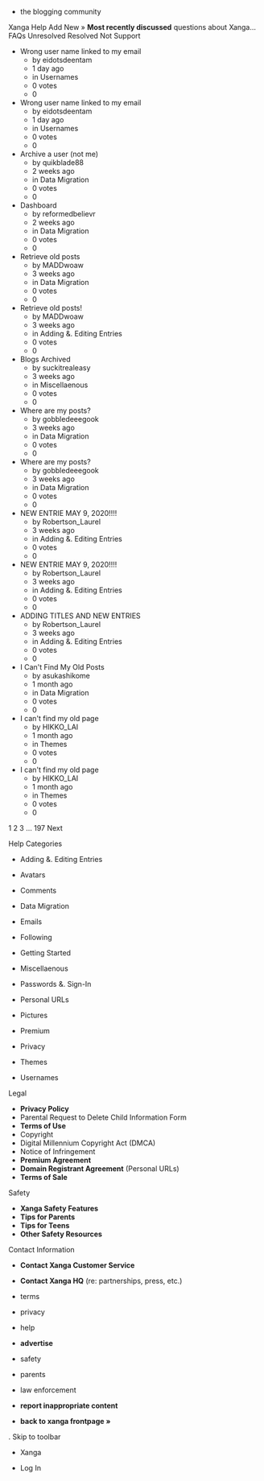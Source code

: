 *   the blogging community

Xanga Help Add New » **Most recently discussed** questions about Xanga… FAQs Unresolved Resolved Not Support

*   Wrong user name linked to my email
    *   by eidotsdeentam
    *   1 day ago
    *   in Usernames
    *   0 votes
    *   0
*   Wrong user name linked to my email
    *   by eidotsdeentam
    *   1 day ago
    *   in Usernames
    *   0 votes
    *   0
*   Archive a user (not me)
    *   by quikblade88
    *   2 weeks ago
    *   in Data Migration
    *   0 votes
    *   0
*   Dashboard
    *   by reformedbelievr
    *   2 weeks ago
    *   in Data Migration
    *   0 votes
    *   0
*   Retrieve old posts
    *   by MADDwoaw
    *   3 weeks ago
    *   in Data Migration
    *   0 votes
    *   0
*   Retrieve old posts!
    *   by MADDwoaw
    *   3 weeks ago
    *   in Adding &. Editing Entries
    *   0 votes
    *   0
*   Blogs Archived
    *   by suckitrealeasy
    *   3 weeks ago
    *   in Miscellaenous
    *   0 votes
    *   0
*   Where are my posts?
    *   by gobbledeeegook
    *   3 weeks ago
    *   in Data Migration
    *   0 votes
    *   0
*   Where are my posts?
    *   by gobbledeeegook
    *   3 weeks ago
    *   in Data Migration
    *   0 votes
    *   0
*   NEW ENTRIE MAY 9, 2020!!!!
    *   by Robertson\_Laurel
    *   3 weeks ago
    *   in Adding &. Editing Entries
    *   0 votes
    *   0
*   NEW ENTRIE MAY 9, 2020!!!!
    *   by Robertson\_Laurel
    *   3 weeks ago
    *   in Adding &. Editing Entries
    *   0 votes
    *   0
*   ADDING TITLES AND NEW ENTRIES
    *   by Robertson\_Laurel
    *   3 weeks ago
    *   in Adding &. Editing Entries
    *   0 votes
    *   0
*   I Can't Find My Old Posts
    *   by asukashikome
    *   1 month ago
    *   in Data Migration
    *   0 votes
    *   0
*   I can't find my old page
    *   by HIKKO\_LAI
    *   1 month ago
    *   in Themes
    *   0 votes
    *   0
*   I can't find my old page
    *   by HIKKO\_LAI
    *   1 month ago
    *   in Themes
    *   0 votes
    *   0

1 2 3 ... 197 Next

Help Categories

*   Adding &. Editing Entries
*   Avatars
*   Comments
*   Data Migration
*   Emails
*   Following
*   Getting Started
*   Miscellaenous

*   Passwords &. Sign-In
*   Personal URLs
*   Pictures
*   Premium
*   Privacy
*   Themes
*   Usernames

Legal

*   **Privacy Policy**
*   Parental Request to Delete Child Information Form
*   **Terms of Use**
*   Copyright
*   Digital Millennium Copyright Act (DMCA)
*   Notice of Infringement
*   **Premium Agreement**
*   **Domain Registrant Agreement** (Personal URLs)
*   **Terms of Sale**

Safety

*   **Xanga Safety Features**
*   **Tips for Parents**
*   **Tips for Teens**
*   **Other Safety Resources**

Contact Information

*   **Contact Xanga Customer Service**
*   **Contact Xanga HQ** (re: partnerships, press, etc.)

*   terms
*   privacy
*   help
*   **advertise**

*   safety
*   parents
*   law enforcement
*   **report inappropriate content**

*   **back to xanga frontpage »**

<img src="http://pixel.quantserve.com/pixel/p-87h-iNOVooym2.gif" style="display: none" height="1" width="1" alt="Quantcast"/>. Skip to toolbar

*   Xanga

*   Log In